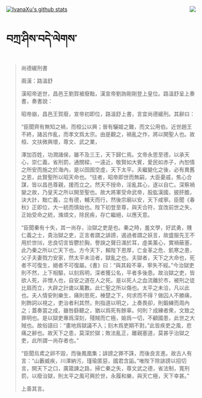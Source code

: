 [![IvanaXu's github stats](https://github-readme-stats.vercel.app/api?username=IvanaXu&show_icons=true&theme=vue-dark)](https://github.com/anuraghazra/github-readme-stats)
<img align="right" src="https://github-readme-stats.vercel.app/api/top-langs/?username=IvanaXu&langs_count=3&theme=graywhite" />
# བཀྲ་ཤིས་བདེ་ལེགས་
> 尚德緩刑書
> 
> 兩漢：路溫舒 
> 
> 漢昭帝逝世，昌邑王劉賀被廢黜，漢宣帝劉詢剛剛登上皇位。路溫舒呈上奏書，奏書說：
> 
> 昭帝崩，昌邑王賀廢，宣帝初即位，路溫舒上書，言宜尚德緩刑。其辭曰：
> 
> “臣聞齊有無知之禍，而桓公以興；晉有驪姬之難，而文公用伯。近世趙王不終，諸呂作亂，而孝文爲太宗。由是觀之，禍亂之作，將以開聖人也。故桓、文扶微興壞，尊文、武之業，
> 
> 澤加百姓，功潤諸侯，雖不及三王，天下歸仁焉。文帝永思至德，以承天心，崇仁義，省刑罰，通關樑，一遠近，敬賢如大賓，愛民如赤子，內恕情之所安而施之於海內，是以囹圄空虛，天下太平。夫繼變化之後，必有異舊之恩，此賢聖所以昭天命也。“往者，昭帝即世而無嗣，大臣憂戚，焦心合謀，皆以昌邑尊親，援而立之。然天不授命，淫亂其心，遂以自亡。深察禍變之故，乃皇天之所以開至聖也。故大將軍受命武帝，股肱漢國，披肝膽，決大計，黜亡義，立有德，輔天而行，然後宗廟以安，天下咸寧。臣聞《春秋》正即位，大一統而慎始也。陛下初登至尊，與天合符，宜改前世之失，正始受命之統，滌煩文，除民疾，存亡繼絕，以應天意。
> 
> “臣聞秦有十失，其一尚存，治獄之吏是也。秦之時，羞文學，好武勇，賤仁義之士，貴治獄之吏，正言者謂之誹謗，遏過者謂之妖言，故盛服先王不用於世⒅，忠良切言皆鬱於胸，譽諛之聲日滿於耳，虛美薰心，實禍蔽塞，此乃秦之所以亡天下也。方今天下，賴陛下恩厚，亡金革之危、飢寒之患，父子夫妻戮力安家，然太平未洽者，獄亂之也。夫獄者，天下之大命也，死者不可復生，絕者不可復屬。《書》曰：“與其殺不辜，寧失不經。”今治獄吏則不然，上下相驅，以刻爲明，深者獲公名，平者多後患。故治獄之吏，皆欲人死，非憎人也，自安之道在人之死。是以死人之血流離於市，被刑之徒比肩而立，大辟之計歲以萬數。此仁聖之所以傷也。太平之未洽，凡以此也。夫人情安則樂生，痛則思死，棰楚之下，何求而不得？做囚人不勝痛，則飾詞以視之，吏治者利其然，則指道以明之，上奏畏卻，則鍛練而周內之；蓋奏當之成，雖咎繇聽之，猶以爲死有餘辜。何則？成練者衆，文致之罪明也。是以獄吏專爲深刻，殘賊而亡極，媮爲一切，不顧國患，此世之大賊也。故俗語曰：“畫地爲獄議不入；刻木爲吏期不對。”此皆疾吏之風，悲痛之辭也。故天下之患，莫深於獄；敗法亂正，離親塞道，莫甚乎治獄之吏，此所謂一尚存者也。”
> 
> “臣聞烏鳶之卵不毀，而後鳳凰集；誹謗之罪不誅，而後良言進。故古人有言：“山藪臧疾，川澤納污，瑾瑜匿惡，國君含詬。”唯陛下除誹謗以招切言，開天下之口，廣箴諫之路，掃亡秦之失，尊文武之德，省法制，寬刑罰，以廢治獄，則太平之風可興於世，永履和樂，與天亡極，天下幸甚。”
> 
> 上善其言。
>